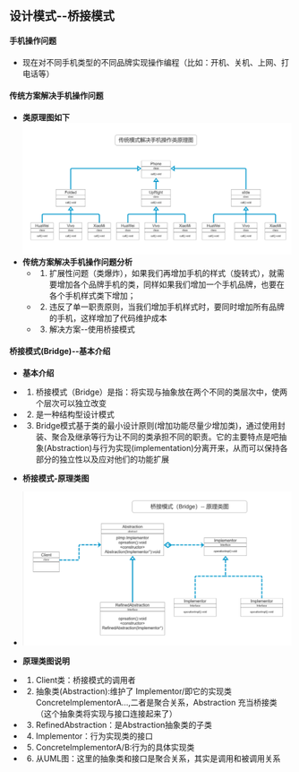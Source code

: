 ## 设计模式--桥接模式
#### 手机操作问题
* 现在对不同手机类型的不同品牌实现操作编程（比如：开机、关机、上网、打电话等）

#### 传统方案解决手机操作问题
* **类原理图如下**
  ![传统模式解决手机操作类原理图](file/传统模式解决手机操作类原理图.jpg)
* **传统方案解决手机操作问题分析**
  * 1. 扩展性问题（类爆炸），如果我们再增加手机的样式（旋转式），就需要增加各个品牌手机的类，同样如果我们增加一个手机品牌，也要在各个手机样式类下增加；
  * 2. 违反了单一职责原则，当我们增加手机样式时，要同时增加所有品牌的手机，这样增加了代码维护成本
  * 3. 解决方案--使用桥接模式

#### 桥接模式(Bridge)--基本介绍
* **基本介绍**
* 1. 桥接模式（Bridge）是指：将实现与抽象放在两个不同的类层次中，使两个层次可以独立改变
* 2. 是一种结构型设计模式
* 3. Bridge模式基于类的最小设计原则(增加功能尽量少增加类)，通过使用封装、聚合及继承等行为让不同的类承担不同的职责。它的主要特点是吧抽象(Abstraction)与行为实现(implementation)分离开来，从而可以保持各部分的独立性以及应对他们的功能扩展

* **桥接模式-原理类图**
* ![桥接模式-原理类图](file/桥接模式原理类图.jpg)
* **原理类图说明**
* 1. Client类：桥接模式的调用者
* 2. 抽象类(Abstraction):维护了 Implementor/即它的实现类ConcreteImplementorA...,二者是聚合关系，Abstraction 充当桥接类（这个抽象类将实现与接口连接起来了）
* 3. RefinedAbstraction：是Abstraction抽象类的子类
* 4. Implementor：行为实现类的接口
* 5. ConcreteImplementorA/B:行为的具体实现类
* 6. 从UML图：这里的抽象类和接口是聚合关系，其实是调用和被调用关系

